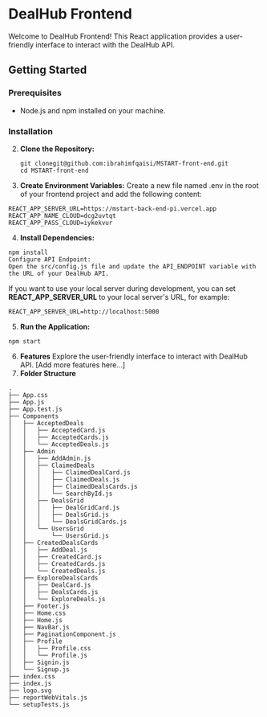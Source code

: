 # DealHub Frontend

Welcome to DealHub Frontend! This React application provides a user-friendly interface to interact with the DealHub API.

## Getting Started

### Prerequisites
- Node.js and npm installed on your machine.

### Installation

2. **Clone the Repository:**
   ```
   git clonegit@github.com:ibrahimfqaisi/MSTART-front-end.git
   cd MSTART-front-end
    ```

3. **Create Environment Variables:**
Create a new file named .env in the root of your frontend project and add the following content:

```
REACT_APP_SERVER_URL=https://mstart-back-end-pi.vercel.app
REACT_APP_NAME_CLOUD=dcg2uvtqt
REACT_APP_PASS_CLOUD=iykekvur
```
4. **Install Dependencies:**

```
npm install
Configure API Endpoint:
Open the src/config.js file and update the API_ENDPOINT variable with the URL of your DealHub API.
```
If you want to use your local server during development, you can set **REACT_APP_SERVER_URL** to your local server's URL, for example:
```
REACT_APP_SERVER_URL=http://localhost:5000

```
5. **Run the Application:**

```
npm start
```
6. **Features**
Explore the user-friendly interface to interact with DealHub API.
[Add more features here...]
7. **Folder Structure**
```
.
├── App.css
├── App.js
├── App.test.js
├── Components
│   ├── AcceptedDeals
│   │   ├── AcceptedCard.js
│   │   ├── AcceptedCards.js
│   │   └── AcceptedDeals.js
│   ├── Admin
│   │   ├── AddAdmin.js
│   │   ├── ClaimedDeals
│   │   │   ├── ClaimedDealCard.js
│   │   │   ├── ClaimedDeals.js
│   │   │   ├── ClaimedDealsCards.js
│   │   │   └── SearchById.js
│   │   ├── DealsGrid
│   │   │   ├── DealGridCard.js
│   │   │   ├── DealsGrid.js
│   │   │   └── DealsGridCards.js
│   │   └── UsersGrid
│   │       └── UsersGrid.js
│   ├── CreatedDealsCards
│   │   ├── AddDeal.js
│   │   ├── CreatedCard.js
│   │   ├── CreatedCards.js
│   │   └── CreatedDeals.js
│   ├── ExploreDealsCards
│   │   ├── DealCard.js
│   │   ├── DealsCards.js
│   │   └── ExploreDeals.js
│   ├── Footer.js
│   ├── Home.css
│   ├── Home.js
│   ├── NavBar.js
│   ├── PaginationComponent.js
│   ├── Profile
│   │   ├── Profile.css
│   │   └── Profile.js
│   ├── Signin.js
│   └── Signup.js
├── index.css
├── index.js
├── logo.svg
├── reportWebVitals.js
└── setupTests.js
```
